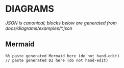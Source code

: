 # DIAGRAMS

_JSON is canonical; blocks below are generated from docs/diagrams/examples/*.json_

## Mermaid
```mermaid
%% paste generated Mermaid here (do not hand-edit)
// paste generated D2 here (do not hand-edit)
